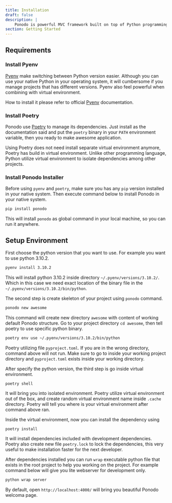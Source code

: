 ```yaml
---
title: Installation
draft: false
description: |
    Ponodo is powerful MVC framework built on top of Python programming language. We agree that developing application should be fun and enjoyable, that's why Ponodo here.
section: Getting Started
---
```


## Requirements

### Install Pyenv

[Pyenv](https://github.com/pyenv/pyenv) make switching between Python version easier. Although you can use your native Python in your operating system, it will cumbersome if you manage projects that has different versions. Pyenv also feel powerful when combining with virtual environment.

How to install it please refer to official [Pyenv](https://github.com/pyenv/pyenv) documentation.

### Install Poetry

Ponodo use [Poetry](https://python-poetry.org/) to manage its dependencies. Just install as the documentation said and put the `poetry` binary in your `PATH` environment variable, then you ready to make awesome application. 

Using Poetry does not need install separate virtual environment anymore, Poetry has build in virtual environment. Unlike other programming language, Python utilize virtual environment to isolate dependencies among other projects.



### Install Ponodo Installer

Before using `pyenv` and `poetry`, make sure you has any `pip` version installed in your native system. Then execute command below to install Ponodo in your native system.

```bash
pip install ponodo
```

This will install `ponodo` as global command in your local machine, so you can run it anywhere.

## Setup Environment


First choose the python version that you want to use. For example you want to use python 3.10.2.

```bash
pyenv install 3.10.2
```

This will install python 3.10.2 inside directory `~/.pyenv/versions/3.10.2/`. Which in this case we need exact location of the binary file in the `~/.pyenv/versions/3.10.2/bin/python`.

The second step is create skeleton of your project using `ponodo` command.

```bash
ponodo new awesome
```


This command will create new directory `awesome` with content of working default Ponodo structure. Go to your project directory `cd awesome`, then tell poetry to use specific python binary.

```bash
poetry env use ~/.pyenv/versions/3.10.2/bin/python
```

Poetry utilizing file `pyproject.toml`. If you are in the wrong directory, command above will not run. Make sure to go to inside your working project directory and `pyproject.toml` exists inside your working directory.

After specify the python version, the third step is go inside virtual environment.


```
poetry shell
```

It will bring you into isolated environment. Poetry utilize virtual environment out of the box, and create random virtual environment name inside `.cache` directory. Poetry will tell you where is your virtual environment after command above ran.

Inside the virtual environment, now you can install the dependency using 

```shell
poetry install
```

It will install dependencies included with development dependencies. Poetry also create new file `poetry.lock` to lock the dependencies, this very useful to make installation faster for the next developer.


After dependencies installed you can run `wrap` executable python file that exists in the root project to help you working on the project. For example command below will give you lite webserver for development only.

```bash
python wrap server
```

By default, open `http://localhost:4000/` will bring you beautiful Ponodo welcoma page.
